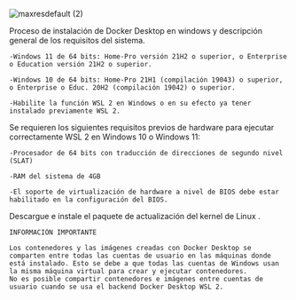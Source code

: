 ![maxresdefault (2)](https://user-images.githubusercontent.com/101933399/188052438-68d064c4-e39a-4ee3-a46a-e8ad41640808.jpg)

Proceso de instalación de Docker Desktop en windows y descripción general de los requisitos del sistema.

	-Windows 11 de 64 bits: Home-Pro versión 21H2 o superior, o Enterprise o Education versión 21H2 o superior. 

	-Windows 10 de 64 bits: Home-Pro 21H1 (compilación 19043) o superior, o Enterprise o Educ. 20H2 (compilación 19042) o superior. 

	-Habilite la función WSL 2 en Windows o en su efecto ya tener instalado previamente WSL 2.  

Se requieren los siguientes requisitos previos de hardware para ejecutar correctamente WSL 2 en Windows 10 o Windows 11:

	-Procesador de 64 bits con traducción de direcciones de segundo nivel (SLAT)
	
  	-RAM del sistema de 4GB
	
  	-El soporte de virtualización de hardware a nivel de BIOS debe estar habilitado en la configuración del BIOS.

Descargue e instale el paquete de actualización del kernel de Linux .

	INFORMACIÓN IMPORTANTE
	
	Los contenedores y las imágenes creadas con Docker Desktop se comparten entre todas las cuentas de usuario en las máquinas donde
	está instalado. Esto se debe a que todas las cuentas de Windows usan la misma máquina virtual para crear y ejecutar contenedores. 
	No es posible compartir contenedores e imágenes entre cuentas de usuario cuando se usa el backend Docker Desktop WSL 2.


